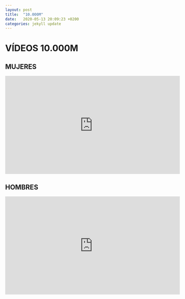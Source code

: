 ```yaml
---
layout: post
title:  "10.000M"
date:   2020-05-13 20:09:23 +0200
categories: jekyll update
---
```


# VÍDEOS 10.000M 

## MUJERES
<iframe width="560" height="315" src="https://www.youtube.com/embed/EV_eFh01HxA" frameborder="0" allow="accelerometer; autoplay; encrypted-media; gyroscope; picture-in-picture" allowfullscreen></iframe>

## HOMBRES
<iframe width="560" height="315" src="https://www.youtube.com/embed/EV_eFh01HxA" frameborder="0" allow="accelerometer; autoplay; encrypted-media; gyroscope; picture-in-picture" allowfullscreen></iframe>
